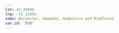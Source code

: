 ```yaml
---
lat: 42.35046
lng: -72.11455
name: Worcester, Hampden, Hampshire and Middlesex
van_id: '038'
---
```

